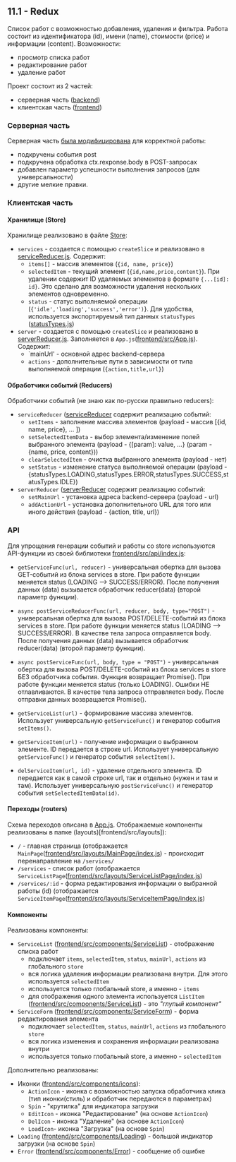 ## 11.1 - Redux

Список работ с возможностью добавления, удаления и фильтра.
Работа состоит из идентификатора (id), имени (name), стоимости (price) и информации (content).
Возможности:
* просмотр списка работ
* редактирование работ
* удаление работ

Проект состоит из 2 частей:
* серверная часть ([backend](backend))
* клиентская часть ([frontend](frontend))


### Серверная часть
Серверная часть <ins>была модифицирована</ins> для корректной работы:
* подкручены события post
* подкручена обработка ctx.rexponse.body в POST-запросах
* добавлен параметр успешности выполнения запросов (для универсальности)
* другие мелкие правки.


### Клиентская часть

#### Хранилище (Store)
Хранилище реализовано в файле [Store](frontend/src/store/index.js):
* `services` - создается с помощью `createSlice` и реализовано в [serviceReducer.js](frontend/src/store/serviceReducer.js). Содержит:
  * `items[]` - массив элементов (`{id, name, price}`)
  * `selectedItem` - текущий элемент (`{id,name,price,content}`). При удалении содержит ID удаляемых элементов в формате `{...[id]: id}`. Это сделано для возможности удаления нескольких элементов одновременно.
  * `status` - статус выполняемой операции (`{'idle','loading','success','error')`}. Для удобства, используется экспортируемый тип данных `statusTypes` ([statusTypes.js](frontend/src/store/statusTypes.js))
* `server` - создается с помощью `createSlice` и реализовано в [serverReducer.js](frontend/src/store/serverReducer.js). Заполняется в `App.js`([frontend/src/App.js](frontend/src/App.js)). Содержит:
  * `mainUrl' - основной адрес backend-сервера
  * `actions` - дополнительные пути в зависимости от типа выполняемой операции (`{action,title,url}`)

#### Обработчики событий (Reducers)
Обработчики событий (не знаю как по-русски правильно reducers):
* `serviceReducer` ([serviceReducer](frontend/src/store/serviceReducer.js) содержит реализацию событий:
  * `setItems` - заполнение массива элементов (payload - массив [{id, name, price}, ... ])
  * `setSelectedItemData` - выбор элемента/изменение полей выбранного элемента  (payload - {[param]: value, ...} (param - {name, price, content}))
  * `clearSelectedItem` - очистка выбранного элемента (payload - нет)
  * `setStatus` - изменение статуса выполняемой операции  (payload - {statusTypes.LOADING,statusTypes.ERROR,statusTypes.SUCCESS,statusTypes.IDLE})
* `serverReducer` ([serverReducer](frontend/src/store/serverReducer.js) содержит реализацию событий:
  * `setMainUrl` - установка адреса backend-сервера (payload - url)
  * `addActionUrl` - установка дополнительного URL для того или иного действия (payload - {action, title, url})

### API
Для упрощения генерации событий и работы со store используются API-функции из своей библиотеки [frontend/src/api/index.js](frontend/src/api/index.js):
* `getServiceFunc(url, reducer)` - универсальная обертка для вызова GET-событий из блока services в store. 
  При работе функции меняется status (LOADING --> SUCCESS/ERROR). После получения данных (data) вызывается обработчик reducer(data) (второй параметр функции).
* `async postServiceReducerFunc(url, reducer, body, type="POST")` - универсальная обертка для вызова POST/DELETE-событий из блока services в store. 
  При работе функции меняется status (LOADING --> SUCCESS/ERROR). В качестве тела запроса отправляется body. После получения данных (data) вызывается обработчик reducer(data) (второй параметр функции).
* `async postServiceFunc(url, body, type = "POST")` - универсальная обертка для вызова POST/DELETE-событий из блока services в store БЕЗ обработчика события. Функция возвращает Promise(). 
  При работе функции меняется status (только LOADING). Ошибки НЕ отлавливаются. В качестве тела запроса отправляется body. После отправки данных возвращается Promise().

* `getServiceList(url)` - формирование массива элементов. Использует универсальную  `getServiceFunc()` и генератор события `setItems()`.
* `getServiceItem(url)` - получение информации о выбранном элементе. ID передается в строке url. Использует универсальную  `getServiceFunc()` и генератор события `selectItem()`.
* `delServiceItem(url, id)` - удаление отдельного элемента. ID передается как в самой строке url, так и отдельно (нужен и там и там). Использует универсальную  `postServiceFunc()` и генератор события `setSelectedItemData(id)`.

#### Переходы (routers)
Схема переходов описана в [App.js](frontend/src/App.js). Отображаемые компоненты реализованы в папке (layouts)[frontend/src/layouts]):
* `/` - главная страница (отображается `MainPage`([frontend/src/layouts/MainPage/index.js](frontend/src/layouts/MainPage/index.js)) - происходит перенаправление на `/services/`
* `/services` - список работ (отображается `ServiceListPage`([frontend/src/layouts/ServiceListPage/index.js](frontend/src/layouts/ServiceListPage/index.js)) 
* `/services/:id` - форма редактирования информации о выбранной работы (id) (отображается `ServiceItemPage`([frontend/src/layouts/ServiceItemPage/index.js](frontend/src/layouts/ServiceItemPage/index.js)) 


#### Компоненты
Реализованы компоненты:
* `ServiceList` ([frontend/src/components/ServiceList](frontend/src/components/ServiceList/index.js)) - отображение списка работ
  * подключает  `items`, `selectedItem`, `status`, `mainUrl`, `actions` из глобального `store`
  * вся логика удаления информации реализована внутри. Для этого используется `selectedItem` 
  * используется только глобальный store, а именно - `items`
  * для отображения одного элемента используется `ListItem` ([frontend/src/components/ServiceList](frontend/src/components/ServiceList/index.js)) - это _"глупый компонент"_
* `ServiceForm` ([frontend/src/components/ServiceForm](frontend/src/components/ServiceForm/index.js)) - форма редактирования элемента
  * подключает  `selectedItem`, `status`, `mainUrl`, `actions` из глобального `store`
  * вся логика изменения и сохранения информации реализована внутри
  * используется только глобальный store, а именно - `selectedItem`  

Дополнительно реализованы:
* Иконки ([frontend/src/components/icons](frontend/src/components/icons/index.js)):
  * `ActionIcon` - иконка с возможностью запуска обработчика клика (тип иконки(стиль) и обработчик передаются в параметрах)
  * `Spin` - "крутилка" для индикатора загрузки
  * `EditIcon` - иконка "Редактирование" (на основе `ActionIcon`)
  * `DelIcon` - иконка "Удаление" (на основе `ActionIcon`)
  * `LoadIcon`- иконка "Загрузка" (на основе `Spin`)
* `Loading` ([frontend/src/components/Loading](frontend/src/components/Loading/index.js)) - большой индикатор загрузки (на основе `Spin`)
* `Error` ([frontend/src/components/Error](frontend/src/components/Error/index.js)) - сообщение об ошибке

